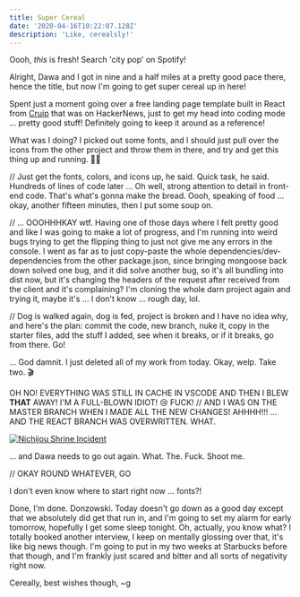 ```yaml
---
title: Super Cereal
date: '2020-04-16T10:22:07.128Z'
description: 'Like, cerealsly!'
---
```


Oooh, _this_ is fresh! Search 'city pop' on Spotify!

Alright, Dawa and I got in nine and a half miles at a pretty good pace there, hence the title, but now I'm going to get super cereal up in here!

Spent just a moment going over a free landing page template built in React from [Cruip](https://github.com/cruip/open-react-template) that was on HackerNews, just to get my head into coding mode ... pretty good stuff! Definitely going to keep it around as a reference!

What was I doing? I picked out some fonts, and I should just pull over the icons from the other project and throw them in there, and try and get this thing up and running. 🏃‍♂️

// Just get the fonts, colors, and icons up, he said. Quick task, he said. Hundreds of lines of code later ... Oh well, strong attention to detail in front-end code. That's what's gonna make the bread. Oooh, speaking of food ... okay, another fifteen minutes, then I put some soup on.

// ... OOOHHHKAY wtf. Having one of those days where I felt pretty good and like I was going to make a lot of progress, and I'm running into weird bugs trying to get the flipping thing to just not give me any errors in the console. I went as far as to just copy-paste the whole dependencies/dev-dependencies from the other package.json, since bringing mongoose back down solved one bug, and it did solve another bug, so it's all bundling into dist now, but it's changing the headers of the request after received from the client and it's complaining? I'm cloning the whole darn project again and trying it, maybe it's ... I don't know ... rough day, lol.

// Dog is walked again, dog is fed, project is broken and I have no idea why, and here's the plan: commit the code, new branch, nuke it, copy in the starter files, add the stuff I added, see when it breaks, or if it breaks, go from there. Go!

... God damnit. I just deleted all of my work from today. Okay, welp. Take two. 🎬

OH NO! EVERYTHING WAS STILL IN CACHE IN VSCODE AND THEN I BLEW **THAT** AWAY! I'M A FULL-BLOWN IDIOT! 😢 FUCK! // AND I WAS ON THE MASTER BRANCH WHEN I MADE ALL THE NEW CHANGES! AHHHH!!! ... AND THE REACT BRANCH WAS OVERWRITTEN. WHAT.

[![Nichijou Shrine Incident](http://img.youtube.com/vi/v74-0GON0go/0.jpg)](http://www.youtube.com/watch?v=v74-0GON0go 'What The Fuck')

... and Dawa needs to go out again. What. The. Fuck. Shoot me.

// OKAY ROUND WHATEVER, GO

I don't even know where to start right now ... fonts?!

Done, I'm done. Donzowski. Today doesn't go down as a good day except that we absolutely did get that run in, and I'm going to set my alarm for early tomorrow, hopefully I get some sleep tonight. Oh, actually, you know what? I totally booked another interview, I keep on mentally glossing over that, it's like big news though. I'm going to put in my two weeks at Starbucks before that though, and I'm frankly just scared and bitter and all sorts of negativity right now.

Cereally, best wishes though,
~g
